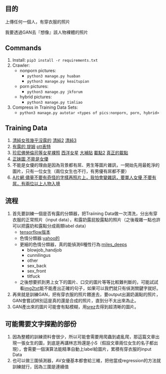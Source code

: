 ## 目的

上傳任何一個人，有穿衣服的照片

我要透過GAN去『想像』該人物裸體的照片

## Commands

1. Install: `pip3 install -r requirements.txt`
2. Crawler:
    * nonporn pictures:
        * `python3 manage.py huaban`
        * `python3 manage.py keaitupian`
    * porn pictures:
        * `python3 manage.py jkforum`
    * hybrid pictures:
        * `python3 manage.py timliao`
3. Compress in Training Data Sets:
    * `python3 manage.py autotar <types of pics:nonporn, porn, hybrid>`


## Training Data

1. [清純女孩幾乎沒露的](http://huaban.com/explore/qingchunkeaimeinv/) [清純2](http://www.keaitupian.com/girl/) [清純3](https://www.pakutaso.com/person/woman/index_68.html)
2. [有露的 提姆](http://www.timliao.com/bbs/forumdisplay.php?fid=18) [ptt表特](https://www.ptt.cc/bbs/Beauty/index.html)
1. [珍尼佛勞倫司等女星裸照](https://www.celebjihad.com/category/jennifer-lawrence/) [西洋女星](https://dark.getez.info/158751) [大補貼](http://tw.dufeed.com/article/content_136492.html?is_adult=1) [載點2](https://thefappening.wiki/) [真正的載點](https://kutlime.wordpress.com/fappening-celebrity-photo-foto-download/)
2. [正妹圖 不能是女優](https://www.jkforum.net/forum.php?gid=573)
3. 不能是女優的理由是因為背景都有屌、男生等圖片雜訊，一開始先用最乾淨的圖片，只有一位女生（兩位女生也不行，有男優有屌都不要）
4. [A片網 儘量不要有奇怪的字樣再照片上，我怕會變雜訊，要單人女優 不要有屌，有兩位以上人物入境](http://www.dmm.co.jp/digital/videoa/-/detail/=/cid=juy00377/?i3_ref=list&i3_ord=3)

## 流程

1. 首先要訓練一個是否有露的分類器，把Traiining Data做一次清洗，分出有穿衣服的正常照片（input data），和露奶露屁股露點的照片（之後複雜一點也許可以把露奶和露點分成兩類label data）
    * [tensorflow版本](https://github.com/bakwc/PornDetector)
    * 色情分類器:[yahoo的](https://github.com/yahoo/open_nsfw)
    * 更細的色情分類器，真的能偵測6種性行為:[miles_deeps](https://github.com/ryanjay0/miles-deep)
        * blowjob_handjob
        * cunnilingus
        * other
        * sex_back
        * sex_front
        * titfuck
    * 之後想要抓到男上女下的圖片、口交的圖片等等比較難判斷的，可能試試看[img2txt](https://github.com/tensorflow/models/tree/master/research/im2txt)能不能產出正確的句子，如果可以我們就只有偵測關鍵字就好。
2. 再來就是訓練GAN，把有穿衣服的照片餵進去，要output出漏奶漏點的照片，GAN會嘗試辨別這是真的還是合成的照片，直到分不太出來為止。
3. GAN產出來的圖片可能會有點模糊，用[srez](https://github.com/david-gpu/srez)去得到超清晰的圖片。

## 可能需要文字探勘的部份

1. 因為整體的訓練資料會很少，所以可能會需要用爬蟲到處亂爬，那這篇文章出現一張女生的圖，到底是再講林志玲還是小S（假設文章兩位女生的名子都出現），會需要一個演算法能精準自動上label給圖片，累積有穿衣服的input Data
2. 也可以做三圍偵測器，AV女優基本都會給三維，把他當成regression的方法就訓練就行，因為三圍是連續值
